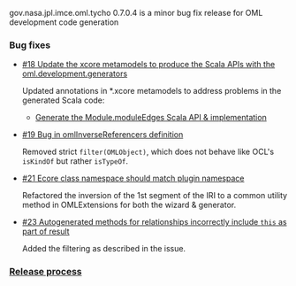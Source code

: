 gov.nasa.jpl.imce.oml.tycho 0.7.0.4 is a minor bug fix release for OML development code generation

### Bug fixes

- [#18 Update the xcore metamodels to produce the Scala APIs with the oml.development.generators](https://github.com/JPL-IMCE/gov.nasa.jpl.imce.oml.tycho/issues/18)

	Updated annotations in *.xcore metamodels to address problems in the generated Scala code:
	- [Generate the Module.moduleEdges Scala API & implementation](https://github.com/JPL-IMCE/gov.nasa.jpl.imce.oml.resolver/issues/4)
	
- [#19 Bug in omlInverseReferencers definition](https://github.com/JPL-IMCE/gov.nasa.jpl.imce.oml.tycho/issues/19)

	Removed strict `filter(OMLObject)`, which does not behave like OCL's `isKindOf` but rather `isTypeOf`.
	
- [#21 Ecore class namespace should match plugin namespace](https://github.com/JPL-IMCE/gov.nasa.jpl.imce.oml.tycho/issues/21)

	Refactored the inversion of the 1st segment of the IRI to a common utility method in OMLExtensions for both the wizard & generator.
	
- [#23 Autogenerated methods for relationships incorrectly include `this` as part of result](https://github.com/JPL-IMCE/gov.nasa.jpl.imce.oml.tycho/issues/23)

	Added the filtering as described in the issue.
	
### [Release process](releaseProcess.markdown)
